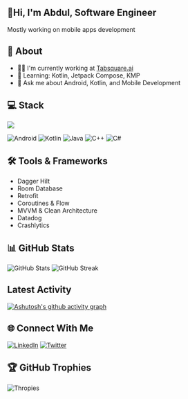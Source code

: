 ## 👋Hi, I'm Abdul, Software Engineer
Mostly working on mobile apps development

## 🚀 About
- 👨‍💻 I'm currently working at [Tabsquare.ai](https://tabsquare.ai)
- 🌱 Learning: Kotlin, Jetpack Compose, KMP
- 💬 Ask me about Android, Kotlin, and Mobile Development

## 💻 Stack
<p align="left">
  <img src="https://github-readme-stats.vercel.app/api/top-langs/?username=abdulmuhg&layout=compact&theme=radical" />
</p>

![Android](https://img.shields.io/badge/Android-3DDC84?style=for-the-badge&logo=android&logoColor=white)
![Kotlin](https://img.shields.io/badge/Kotlin-0095D5?style=for-the-badge&logo=kotlin&logoColor=white)
![Java](https://img.shields.io/badge/Java-ED8B00?style=for-the-badge&logo=openjdk&logoColor=white)
![C++](https://img.shields.io/badge/C++-00599C?style=for-the-badge&logo=cplusplus&logoColor=white)
![C#](https://img.shields.io/badge/C%23-239120?style=for-the-badge&logo=csharp&logoColor=white)

## 🛠️ Tools & Frameworks
- Dagger Hilt
- Room Database
- Retrofit
- Coroutines & Flow
- MVVM & Clean Architecture
- Datadog
- Crashlytics

<!--
## 📱 Featured Projects
### [Project Name 1]
Brief description of the project, technologies used, and your role.
[Link to repo/demo]
![Android CI](https://github.com/abdulmuhg/YourRepo/workflows/Android%20CI/badge.svg)
### [Project Name 2]
Another project description.
[Link to repo/demo]
-->

## 📊 GitHub Stats
<p align="left">
  <img src="https://github-readme-stats.vercel.app/api?username=abdulmuhg&show_icons=true&theme=radical" alt="GitHub Stats" />
  <img src="https://github-readme-streak-stats.herokuapp.com/?user=abdulmuhg&theme=dark" alt="GitHub Streak" />
</p>

## Latest Activity
[![Ashutosh's github activity graph](https://github-readme-activity-graph.vercel.app/graph?username=YourUsername&theme=react-dark)](https://github.com/ashutosh00710/github-readme-activity-graph)

## 🌐 Connect With Me
[![LinkedIn](https://img.shields.io/badge/LinkedIn-0077B5?style=for-the-badge&logo=linkedin&logoColor=white)](https://www.linkedin.com/in/abdulmughniaf/)
[![Twitter](https://img.shields.io/badge/Twitter-1DA1F2?style=for-the-badge&logo=twitter&logoColor=white)](https://x.com/abdulmuhg)

<!-- BLOG-POST-LIST 
## 📝 Latest Blog Posts
- [Blog Post 1]
- [Blog Post 2]
-->

## 🏆 GitHub Trophies
![Thropies](https://github-profile-trophy.vercel.app/?username=abdulmuhg&theme=radical&no-frame=false&no-bg=true&margin-w=4)
